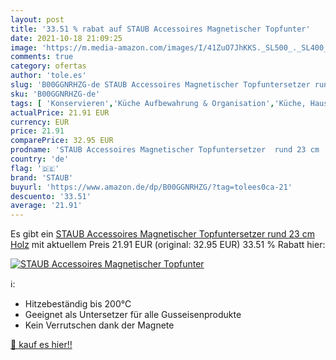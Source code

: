 ```yaml
---
layout: post
title: '33.51 % rabat auf STAUB Accessoires Magnetischer Topfunter'
date: 2021-10-18 21:09:25
image: 'https://m.media-amazon.com/images/I/41ZuO7JhKKS._SL500_._SL400_.jpg'
comments: true
category: ofertas
author: 'tole.es'
slug: 'B00GGNRHZG-de STAUB Accessoires Magnetischer Topfuntersetzer rund 23 cm...'
sku: 'B00GGNRHZG-de'
tags: [ 'Konservieren','Küche Aufbewahrung & Organisation','Küche, Haushalt & Wohnen','Küche, Kochen & Backen','Vakuumierer für Einmachgläser','staub', ]
actualPrice: 21.91 EUR
currency: EUR
price: 21.91
comparePrice: 32.95 EUR
prodname: 'STAUB Accessoires Magnetischer Topfuntersetzer  rund 23 cm  Holz'
country: 'de'
flag: '🇩🇪'
brand: 'STAUB'
buyurl: 'https://www.amazon.de/dp/B00GGNRHZG/?tag=tolees0ca-21'
descuento: '33.51'
average: '21.91'
---
```


Es gibt ein [STAUB Accessoires Magnetischer Topfuntersetzer  rund 23 cm  Holz](https://www.amazon.de/dp/B00GGNRHZG/?tag=tolees0ca-21) mit aktuellem Preis 21.91 EUR (original: 32.95 EUR) 33.51 % Rabatt hier:

[![STAUB Accessoires Magnetischer Topfunter](https://m.media-amazon.com/images/I/41ZuO7JhKKS._SL500_._SL400_.jpg)](https://www.amazon.de/dp/B00GGNRHZG/?tag=tolees0ca-21)

ℹ️:

- Hitzebeständig bis 200°C
- Geeignet als Untersetzer für alle Gusseisenprodukte
- Kein Verrutschen dank der Magnete

[🛒 kauf es hier!!](https://www.amazon.de/dp/B00GGNRHZG/?tag=tolees0ca-21)
